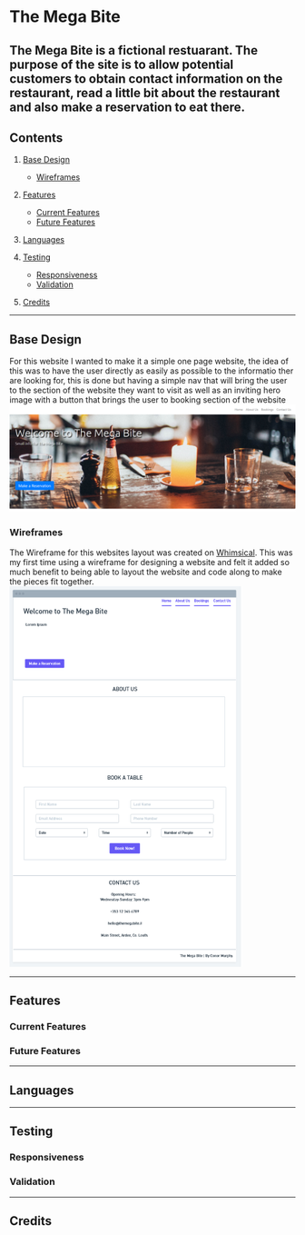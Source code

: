 # The Mega Bite

The Mega Bite is a fictional restuarant. The purpose of the site is to allow potential customers to obtain contact information on the restaurant, read a little bit about the restaurant and also make a reservation to eat there.
----
## Contents
1. [Base Design](#Design "Goto Design")
    * [Wireframes](#Wireframes "Goto Wireframes")

2. [Features](#Features "Goto Features")
    * [Current Features](#Current-Features "Goto Current Features")
    * [Future Features](#Future-Features "Goto Future Features")

3. [Languages](#Languages "Goto Languages")

4. [Testing](#Testing "Goto Testing")
    * [Responsiveness](#Responsiveness "Goto Responsiveness")
    * [Validation](#Validation "Goto Validation")

5. [Credits](#Credits "Goto Credits")

----

## Base Design
For this website I wanted to make it a simple one page website, the idea of this was to have the user directly as easily as possible to the informatio ther are looking for, this is done but having a simple nav that will bring the user to the section of the website they want to visit as well as an inviting hero image with a button that brings the user to booking section of the website
![heroimage](/assets/images/hero.PNG)

### Wireframes
The Wireframe for this websites layout was created on [Whimsical](https://whimsical.com/). This was my first time using a wireframe for designing a website and felt it added so much benefit to being able to layout the website and code along to make the pieces fit together.
![wireframe](/assets/images/wireframe.PNG)

----

## Features

### Current Features

### Future Features

----

## Languages

----

## Testing

### Responsiveness

### Validation

----

## Credits